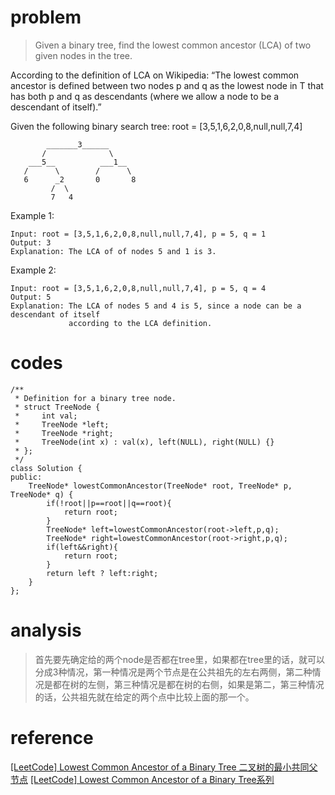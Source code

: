 # problem
>Given a binary tree, find the lowest common ancestor (LCA) of two given nodes in the tree.

According to the definition of LCA on Wikipedia: “The lowest common ancestor is defined between two nodes p and q as the lowest node in T that has both p and q as descendants (where we allow a node to be a descendant of itself).”

Given the following binary search tree:  root = [3,5,1,6,2,0,8,null,null,7,4]
```
        _______3______
       /              \
    ___5__          ___1__
   /      \        /      \
   6      _2       0       8
         /  \
         7   4
```
Example 1:
```
Input: root = [3,5,1,6,2,0,8,null,null,7,4], p = 5, q = 1
Output: 3
Explanation: The LCA of of nodes 5 and 1 is 3.
```
Example 2:
```
Input: root = [3,5,1,6,2,0,8,null,null,7,4], p = 5, q = 4
Output: 5
Explanation: The LCA of nodes 5 and 4 is 5, since a node can be a descendant of itself
             according to the LCA definition.
```

# codes
```
/**
 * Definition for a binary tree node.
 * struct TreeNode {
 *     int val;
 *     TreeNode *left;
 *     TreeNode *right;
 *     TreeNode(int x) : val(x), left(NULL), right(NULL) {}
 * };
 */
class Solution {
public:
    TreeNode* lowestCommonAncestor(TreeNode* root, TreeNode* p, TreeNode* q) {
        if(!root||p==root||q==root){
            return root;
        }
        TreeNode* left=lowestCommonAncestor(root->left,p,q);
        TreeNode* right=lowestCommonAncestor(root->right,p,q);
        if(left&&right){
            return root;
        }
        return left ? left:right;
    }
};
```

# analysis
>首先要先确定给的两个node是否都在tree里，如果都在tree里的话，就可以分成3种情况，第一种情况是两个节点是在公共祖先的左右两侧，第二种情况是都在树的左侧，第三种情况是都在树的右侧，如果是第二，第三种情况的话，公共祖先就在给定的两个点中比较上面的那一个。


# reference
[[LeetCode] Lowest Common Ancestor of a Binary Tree 二叉树的最小共同父节点][1]
[[LeetCode] Lowest Common Ancestor of a Binary Tree系列][2]

[1]: https://www.cnblogs.com/grandyang/p/4641968.html
[2]: https://segmentfault.com/a/1190000009429876

